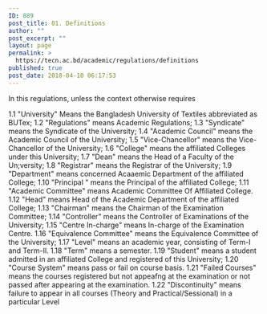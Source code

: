 ```yaml
---
ID: 889
post_title: 01. Definitions
author: ""
post_excerpt: ""
layout: page
permalink: >
  https://tecn.ac.bd/academic/regulations/definitions
published: true
post_date: 2018-04-10 06:17:53
---
```

In this regulations, unless the context otherwise requires

1.1 "University" Means the Bangladesh University of Textiles abbreviated as BUTex;
1.2 "Regulations" means Academic Regulations;
1.3 "Syndicate" means the Syndicate of the University;
1.4 "Academic Council" means the Academic Council of the University;
1.5 "Vice-Chancellor" means the Vice-Chancellor of the University;
1.6 "College" means the affiliated Colleges under this University;
1.7 "Dean" means the Head of a Faculty of the Un;versity;
1.8 "Registrar" means the Registrar of the University;
1.9 "Department" means concerned Acaaemic Department of the affiliated College;
1.10 "Principal " means the Principal of the affiliated College;
1.11 "Academic Committee" means Academic Committee Of Affiliated College.
1.12 "Head" means Head of the Academic Department of the affiliated College;
1.13 "Chairman" means the Chairman of the Examination Committee;
1.14 "Controller" means the Controller of Examinations of the University;
1.15 "Centre In-charge" means In-charge of the Examination Centre.
1.16 "Equivalence Committee" means the Equivalence Committee of the University;
1.17 "Level" means an academic year, consisting of Term-I and Term-Il.
1.18 "Term" means a semester.
1.19 "Student" means a student admitted in an affiliated College and registered of this University;
1.20 "Course System" means pass or fail on course basis.
1.21 "Failed Courses" means the courses registered but not appeafng at the examination or not passed after appearing at the examination.
1.22 "Discontinuity" means failure to appear in all courses (Theory and Practical/SessionaI) in a particular Level